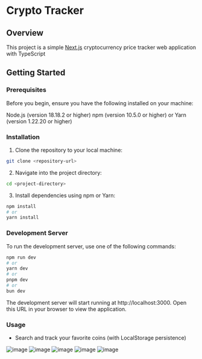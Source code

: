 # Crypto Tracker

## Overview

This project is a simple [Next.js](https://nextjs.org/) cryptocurrency price tracker web application with TypeScript

## Getting Started

### Prerequisites

Before you begin, ensure you have the following installed on your machine:

Node.js (version 18.18.2 or higher)
npm (version 10.5.0 or higher) or Yarn (version 1.22.20 or higher)

### Installation

1. Clone the repository to your local machine:
```bash
git clone <repository-url>
```
2. Navigate into the project directory:
```bash
cd <project-directory>
```
3. Install dependencies using npm or Yarn:
```bash
npm install
# or
yarn install
```

### Development Server
To run the development server, use one of the following commands:
```bash
npm run dev
# or
yarn dev
# or
pnpm dev
# or
bun dev
```

The development server will start running at http://localhost:3000. Open this URL in your browser to view the application.

### Usage
- Search and track your favorite coins (with LocalStorage persistence)

![image](https://github.com/Starkpt/crypto-tracker/assets/7763174/580e590a-a6cd-4f46-a3b4-e5cf458655d3)
![image](https://github.com/Starkpt/crypto-tracker/assets/7763174/8327b742-5ab5-4d6f-8b59-8291f4a986b6)
![image](https://github.com/Starkpt/crypto-tracker/assets/7763174/79987319-ecee-4f83-997a-e5872905e11a)
![image](https://github.com/Starkpt/crypto-tracker/assets/7763174/33dbec5f-2886-467a-8838-07d9781c59cb)
![image](https://github.com/Starkpt/crypto-tracker/assets/7763174/901873e3-23bc-4be5-8e71-a9528b7b2769)


